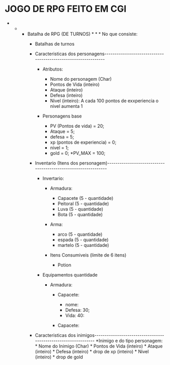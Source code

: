 # JOGO DE RPG FEITO EM CGI
 * * * Batalha de RPG (DE TURNOS) * * *
 	No que consiste:
		* Batalhas de turnos

		* Caracteristicas dos personagens---------------------------------------------------------------
			- Atributos:
				* Nome do personagem (Char)
				* Pontos de Vida  (inteiro)
				* Ataque (inteiro)
				* Defesa (inteiro)
				* Nivel (inteiro): A cada 100 pontos de exxperiencia o nivel aumenta 1
			
			- Personagens base
				* PV (Pontos de vida) = 20;
				* Ataque = 5;
				* defesa = 5;
				* xp (pontos de experiencia) = 0;
				* nivel = 1;
				* gold = 0;
				*PV_MAX = 100;
 		* Inventario (Itens dos personagem)---------------------------------------------------------------
			- Invertario:
				* Armadura:
					- Capacete (5 - quantidade)
					- Peitoral (5 - quantidade)
					- Luva	   (5 - quantidade)
					- Bota	   (5 - quantidade)

				* Arma:
					- arco		(5 - quantidade)
					- espada	(5 - quantidade)
					- martelo	(5 - quantidade)
				
 				* Itens Consumiveis (limite de 6 itens)
					- Potion
			
			- Equipamentos quantidade
				* Armadura:
					* Capacete:
						- nome: 
						- Defesa: 30;
						- Vida: 40:

					* Capacete:
		
 		* Caracteristicas dos inimigos---------------------------------------------------------------
				*Inimigo e do tipo personagem:
					* Nome do Inimigo (Char)
					* Pontos de Vida  (inteiro)
					* Ataque (inteiro)
					* Defesa (inteiro)
					* drop de xp (inteiro)
					* Nivel (inteiro)
					* drop de gold
